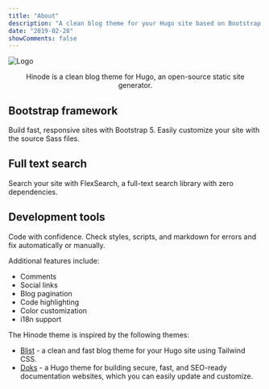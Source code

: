 ```yaml
---
title: "About"
description: "A clean blog theme for your Hugo site based on Bootstrap 5."
date: "2019-02-28"
showComments: false
---
```


<p class="text-center"><img src="/logo_embedded.svg" class="img-fluid w-50" alt="Logo"></p>

<p style="text-align: center;">Hinode is a clean blog theme for Hugo, an open-source static site generator.</p>

<section class="section section-sm mt-5">
  <div class="container-fluid">
    <div class="row justify-content-center text-center">
    <div class="row justify-content-center text-center">
      <div class="col-lg-4">
        <i class="fa-brands fa-bootstrap fa-2xl"></i>
        <h2 class="h4">Bootstrap framework</h2>
        <p>Build fast, responsive sites with Bootstrap 5. Easily customize your site with the source Sass files.</p>
      </div>
      <div class="col-lg-4">
        <i class="fa-solid fa-magnifying-glass fa-2xl"></i>
        <h2 class="h4">Full text search</h2>
        <p>Search your site with FlexSearch, a full-text search library with zero dependencies.</p>
      </div>
      <div class="col-lg-4">
      <i class="fa-solid fa-code fa-2xl"></i>
        <h2 class="h4">Development tools</h2>
        <p>Code with confidence. Check styles, scripts, and markdown for errors and fix automatically or manually.</p>
      </div>
    </div>
  </div>
</section>

Additional features include:
* Comments
* Social links
* Blog pagination
* Code highlighting
* Color customization
* i18n support


The Hinode theme is inspired by the following themes:
* [Blist](https://github.com/apvarun/blist-hugo-theme) - a clean and fast blog theme for your Hugo site using Tailwind CSS.
* [Doks](https://github.com/h-enk/doks) - a Hugo theme for building secure, fast, and SEO-ready documentation websites, which you can easily update and customize.